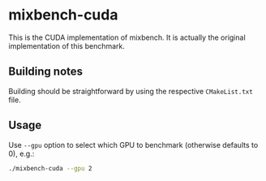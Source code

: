 # mixbench-cuda

This is the CUDA implementation of mixbench.
It is actually the original implementation of this benchmark.

## Building notes

Building should be straightforward by using the respective `CMakeList.txt` file.


## Usage

Use `--gpu` option to select which GPU to benchmark (otherwise defaults to 0), e.g.:
```bash
./mixbench-cuda --gpu 2
```